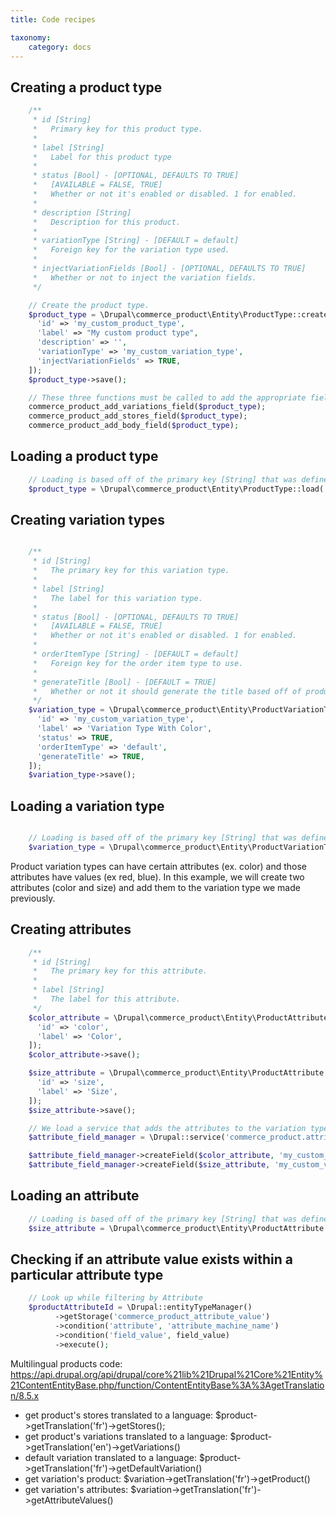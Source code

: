 ```yaml
---
title: Code recipes

taxonomy:
    category: docs
---
```


Creating a product type
----------------------
```php
    /**
     * id [String]
     *   Primary key for this product type.
     *
     * label [String]
     *   Label for this product type
     *
     * status [Bool] - [OPTIONAL, DEFAULTS TO TRUE]
     *   [AVAILABLE = FALSE, TRUE]
     *   Whether or not it's enabled or disabled. 1 for enabled.
     *
     * description [String]
     *   Description for this product.
     *
     * variationType [String] - [DEFAULT = default]
     *   Foreign key for the variation type used.
     *
     * injectVariationFields [Bool] - [OPTIONAL, DEFAULTS TO TRUE]
     *   Whether or not to inject the variation fields.
     */

    // Create the product type.
    $product_type = \Drupal\commerce_product\Entity\ProductType::create([
      'id' => 'my_custom_product_type',
      'label' => "My custom product type",
      'description' => '',
      'variationType' => 'my_custom_variation_type',
      'injectVariationFields' => TRUE,
    ]);
    $product_type->save();

    // These three functions must be called to add the appropriate fields to the type
    commerce_product_add_variations_field($product_type);
    commerce_product_add_stores_field($product_type);
    commerce_product_add_body_field($product_type);

```

Loading a product type
----------------------

```php
    // Loading is based off of the primary key [String] that was defined when creating it.
    $product_type = \Drupal\commerce_product\Entity\ProductType::load('my_custom_product_type');
```

Creating variation types
------------------------

```php

    /**
     * id [String]
     *   The primary key for this variation type.
     *
     * label [String]
     *   The label for this variation type.
     *
     * status [Bool] - [OPTIONAL, DEFAULTS TO TRUE]
     *   [AVAILABLE = FALSE, TRUE]
     *   Whether or not it's enabled or disabled. 1 for enabled.
     *
     * orderItemType [String] - [DEFAULT = default]
     *   Foreign key for the order item type to use.
     *
     * generateTitle [Bool] - [DEFAULT = TRUE]
     *   Whether or not it should generate the title based off of product label and attributes.
     */
    $variation_type = \Drupal\commerce_product\Entity\ProductVariationType::create([
      'id' => 'my_custom_variation_type',
      'label' => 'Variation Type With Color',
      'status' => TRUE,
      'orderItemType' => 'default',
      'generateTitle' => TRUE,
    ]);
    $variation_type->save();

```

Loading a variation type
------------------------

```php

    // Loading is based off of the primary key [String] that was defined when creating it.
    $variation_type = \Drupal\commerce_product\Entity\ProductVariationType::load('my_custom_variation_type');

```

Product variation types can have certain attributes (ex. color) and
those attributes have values (ex red, blue). In this example, we will
create two attributes (color and size) and add them to the variation
type we made previously.

Creating attributes
-------------------

```php
    /**
     * id [String]
     *   The primary key for this attribute.
     *
     * label [String]
     *   The label for this attribute.
     */
    $color_attribute = \Drupal\commerce_product\Entity\ProductAttribute::create([
      'id' => 'color',
      'label' => 'Color',
    ]);
    $color_attribute->save();

    $size_attribute = \Drupal\commerce_product\Entity\ProductAttribute::create([
      'id' => 'size',
      'label' => 'Size',
    ]);
    $size_attribute->save();

    // We load a service that adds the attributes to the variation type we made previously.
    $attribute_field_manager = \Drupal::service('commerce_product.attribute_field_manager');

    $attribute_field_manager->createField($color_attribute, 'my_custom_variation_type');
    $attribute_field_manager->createField($size_attribute, 'my_custom_variation_type');
```

Loading an attribute
--------------------

```php
    // Loading is based off of the primary key [String] that was defined when creating it.
    $size_attribute = \Drupal\commerce_product\Entity\ProductAttribute::load('size');
```
Checking if an attribute value exists within a particular attribute type
--------------------

```php
    // Look up while filtering by Attribute
    $productAttributeId = \Drupal::entityTypeManager()
          ->getStorage('commerce_product_attribute_value')
          ->condition('attribute', 'attribute_machine_name')
          ->condition('field_value', field_value)
          ->execute();
```

Multilingual products code:
https://api.drupal.org/api/drupal/core%21lib%21Drupal%21Core%21Entity%21ContentEntityBase.php/function/ContentEntityBase%3A%3AgetTranslation/8.5.x
- get product's stores translated to a language: $product->getTranslation('fr')->getStores();
- get product's variations translated to a language: $product->getTranslation('en')->getVariations()
- default variation translated to a language: $product->getTranslation('fr')->getDefaultVariation()
- get variation's product: $variation->getTranslation('fr')->getProduct()
- get variation's attributes: $variation->getTranslation('fr')->getAttributeValues()

